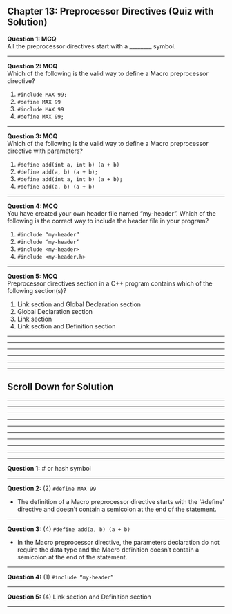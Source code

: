 ## Chapter 13: Preprocessor Directives (Quiz with Solution)     
 
__Question 1: MCQ__     
All the preprocessor directives start with a ________ symbol. 

---- 

__Question 2: MCQ__     
Which of the following is the valid way to define a Macro preprocessor directive? 
1. 	`#include MAX 99;`
2. 	`#define MAX 99`
3. 	`#include MAX 99`
4. 	`#define MAX 99;`

---- 
 
__Question 3: MCQ__     
Which of the following is the valid way to define a Macro preprocessor directive with parameters?
1. `#define add(int a, int b) (a + b)`
2. `#define add(a, b) (a + b);`
3. `#define add(int a, int b) (a + b);`
4. `#define add(a, b) (a + b)`

---- 
 
__Question 4: MCQ__     
You have created your own header file named “my-header”. Which of the following is the correct way to include the header file in your program? 
1. `#include “my-header”`
2. `#include ‘my-header’`
3. `#include <my-header>`
4. `#include <my-header.h>`
 
---- 
 
__Question 5: MCQ__     
Preprocessor directives section in a C++ program contains which of the following section(s)?
1. Link section and Global Declaration section 
2. Global Declaration section
3. Link section
4. Link section and Definition section  
---- 
---- 
----
----
----
----

## Scroll Down for Solution 
----
----
----
----
----
----
----
----
----
----
__Question 1:__ # or hash symbol   

---- 
__Question 2:__ (2) `#define MAX 99`  
- The definition of a Macro preprocessor directive starts with the ‘#define’ directive and doesn’t contain a semicolon at the end of the statement.    

---- 
__Question 3:__ (4) `#define add(a, b) (a + b)`  
- In the Macro preprocessor directive, the parameters declaration do not require the data type and the Macro definition doesn’t contain a semicolon at the end of the statement.   

---- 
__Question 4:__ (1) `#include “my-header”`  

---- 
__Question 5:__ (4) Link section and Definition section   

----
